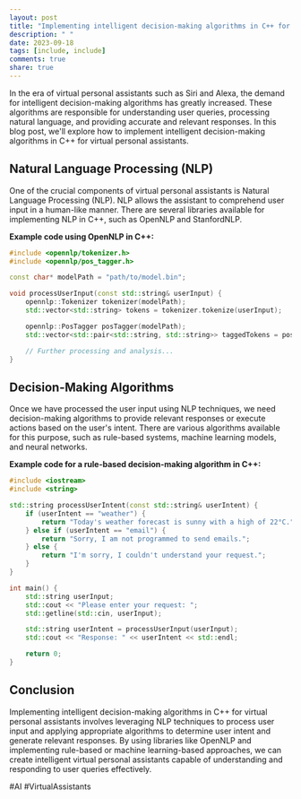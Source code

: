 ```yaml
---
layout: post
title: "Implementing intelligent decision-making algorithms in C++ for virtual personal assistants"
description: " "
date: 2023-09-18
tags: [include, include]
comments: true
share: true
---
```


In the era of virtual personal assistants such as Siri and Alexa, the demand for intelligent decision-making algorithms has greatly increased. These algorithms are responsible for understanding user queries, processing natural language, and providing accurate and relevant responses. In this blog post, we'll explore how to implement intelligent decision-making algorithms in C++ for virtual personal assistants.

## Natural Language Processing (NLP)

One of the crucial components of virtual personal assistants is Natural Language Processing (NLP). NLP allows the assistant to comprehend user input in a human-like manner. There are several libraries available for implementing NLP in C++, such as OpenNLP and StanfordNLP.

**Example code using OpenNLP in C++:**
```cpp
#include <opennlp/tokenizer.h>
#include <opennlp/pos_tagger.h>

const char* modelPath = "path/to/model.bin";

void processUserInput(const std::string& userInput) {
    opennlp::Tokenizer tokenizer(modelPath);
    std::vector<std::string> tokens = tokenizer.tokenize(userInput);

    opennlp::PosTagger posTagger(modelPath);
    std::vector<std::pair<std::string, std::string>> taggedTokens = posTagger.tag(tokens);

    // Further processing and analysis...
}
```

## Decision-Making Algorithms

Once we have processed the user input using NLP techniques, we need decision-making algorithms to provide relevant responses or execute actions based on the user's intent. There are various algorithms available for this purpose, such as rule-based systems, machine learning models, and neural networks.

**Example code for a rule-based decision-making algorithm in C++:**
```cpp
#include <iostream>
#include <string>

std::string processUserIntent(const std::string& userIntent) {
    if (userIntent == "weather") {
        return "Today's weather forecast is sunny with a high of 22°C.";
    } else if (userIntent == "email") {
        return "Sorry, I am not programmed to send emails.";
    } else {
        return "I'm sorry, I couldn't understand your request.";
    }
}

int main() {
    std::string userInput;
    std::cout << "Please enter your request: ";
    std::getline(std::cin, userInput);

    std::string userIntent = processUserInput(userInput);
    std::cout << "Response: " << userIntent << std::endl;

    return 0;
}
```

## Conclusion

Implementing intelligent decision-making algorithms in C++ for virtual personal assistants involves leveraging NLP techniques to process user input and applying appropriate algorithms to determine user intent and generate relevant responses. By using libraries like OpenNLP and implementing rule-based or machine learning-based approaches, we can create intelligent virtual personal assistants capable of understanding and responding to user queries effectively.

#AI #VirtualAssistants